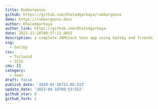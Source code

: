 ```yaml
---
title: Rubbergoose
github: https://github.com/Khaledgarbaya/rubbergoose
demo: https://rubbergoose.dev/
author: Khaledgarbaya
author_link: https://github.com/Khaledgarbaya
date: 2023-11-28T08:57:13.885Z
description: a complete JAMstack Saas app using Gatsby and friends
ssg:
  - Gatsby
css:
  - Tailwind
  - SCSS
cms: []
category:
  - Saas
draft: false
publish_date: '2020-01-16T21:05:52Z'
update_date: '2023-08-16T08:53:55Z'
github_star: 8
github_fork: 1
---
```

